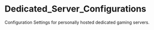 # Dedicated_Server_Configurations
Configuration Settings for personally hosted dedicated gaming servers.
